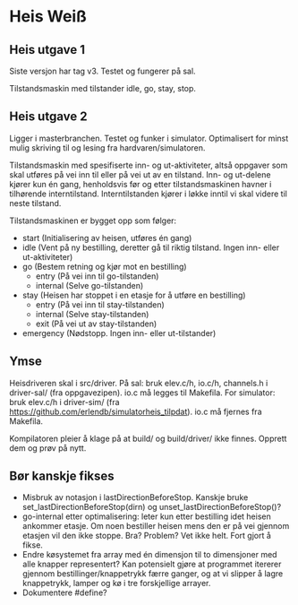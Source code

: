# Heis Weiß


## Heis utgave 1

Siste versjon har tag v3. Testet og fungerer på sal.

Tilstandsmaskin med tilstander idle, go, stay, stop.


## Heis utgave 2

Ligger i masterbranchen. Testet og funker i simulator.
Optimalisert for minst mulig skriving til og lesing fra hardvaren/simulatoren.

Tilstandsmaskin med spesifiserte inn- og ut-aktiviteter, altså oppgaver som skal utføres på vei inn til eller på vei ut av en tilstand.
Inn- og ut-delene kjører kun én gang, henholdsvis før og etter tilstandsmaskinen havner i tilhørende interntilstand. Interntilstanden kjører i løkke inntil vi skal videre til neste tilstand.

Tilstandsmaskinen er bygget opp som følger:

* start (Initialisering av heisen, utføres én gang)
* idle (Vent på ny bestilling, deretter gå til riktig tilstand. Ingen inn- eller ut-aktiviteter)
* go (Bestem retning og kjør mot en bestilling)
  * entry (På vei inn til go-tilstanden)
  * internal (Selve go-tilstanden)
* stay (Heisen har stoppet i en etasje for å utføre en bestilling)
  * entry (På vei inn til stay-tilstanden)
  * internal (Selve stay-tilstanden)
  * exit (På vei ut av stay-tilstanden)
* emergency (Nødstopp. Ingen inn- eller ut-tilstander)


## Ymse

Heisdriveren skal i src/driver.
På sal: bruk elev.c/h, io.c/h, channels.h i driver-sal/ (fra oppgavezipen). io.c må legges til Makefila.
For simulator: bruk elev.c/h i driver-sim/ (fra https://github.com/erlendb/simulatorheis_tilpdat). io.c må fjernes fra Makefila.

Kompilatoren pleier å klage på at build/ og build/driver/ ikke finnes. Opprett dem og prøv på nytt.


## Bør kanskje fikses

* Misbruk av notasjon i lastDirectionBeforeStop. Kanskje bruke set_lastDirectionBeforeStop(dirn) og unset_lastDirectionBeforeStop()?
* go-internal etter optimalisering: leter kun etter bestilling idet heisen ankommer etasje. Om noen bestiller heisen mens den er på vei gjennom etasjen vil den ikke stoppe. Bra? Problem? Vet ikke helt. Fort gjort å fikse.
* Endre køsystemet fra array med én dimensjon til to dimensjoner med alle knapper representert? Kan potensielt gjøre at programmet itererer gjennom bestillinger/knappetrykk færre ganger, og at vi slipper å lagre knappetrykk, lamper og kø i tre forskjellige arrayer.
* Dokumentere #define?
